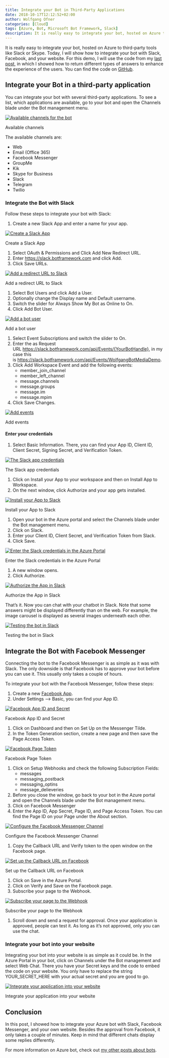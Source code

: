 ```yaml
---
title: Integrate your Bot in Third-Party Applications
date: 2018-10-17T12:12:52+02:00
author: Wolfgang Ofner
categories: [Cloud]
tags: [Azure, Bot, Microsoft Bot Framework, Slack]
description: It is really easy to integrate your bot, hosted on Azure to third-party tools I will show how to integrate your bot with Slack, Facebook and your website.
---
```

It is really easy to integrate your bot, hosted on Azure to third-party tools like Slack or Skype. Today, I will show how to integrate your bot with Slack, Facebook, and your website. For this demo, I will use the code from my <a href="/extending-answers-chat-bot/" target="_blank" rel="noopener">last post</a>, in which I showed how to return different types of answers to enhance the experience of the users. You can find the code on <a href="https://github.com/WolfgangOfner/Azure-ChatBot-Return-Demo" target="_blank" rel="noopener">GitHub</a>.

## Integrate your Bot in a third-party application

You can integrate your bot with several third-party applications. To see a list, which applications are available, go to your bot and open the Channels blade under the Bot management menu.

<div class="col-12 col-sm-10 aligncenter">
  <a href="/assets/img/posts/2018/10/Available-channels-for-the-bot.jpg"><img loading="lazy" src="/assets/img/posts/2018/10/Available-channels-for-the-bot.jpg" alt="Available channels for the bot" /></a>
  
  <p>
    Available channels
  </p>
</div>

The available channels are:

  * Web
  * Email (Office 365)
  * Facebook Messenger
  * GroupMe
  * Kik
  * Skype for Business
  * Slack
  * Telegram
  * Twilio

### Integrate the Bot with Slack

Follow these steps to integrate your bot with Slack:

  1. Create a new Slack App and enter a name for your app.

<div class="col-12 col-sm-10 aligncenter">
  <a href="/assets/img/posts/2018/10/Create-a-Slack-App.jpg"><img loading="lazy" src="/assets/img/posts/2018/10/Create-a-Slack-App.jpg" alt="Create a Slack App" /></a>
  
  <p>
    Create a Slack App
  </p>
</div>

  1. Select OAuth & Permissions and Click Add New Redirect URL.
  2. Enter https://slack.botframework.com and click Add.
  3. Click Save URLs.

<div class="col-12 col-sm-10 aligncenter">
  <a href="/assets/img/posts/2018/10/Add-a-redirect-URL-to-Slack.jpg"><img loading="lazy" src="/assets/img/posts/2018/10/Add-a-redirect-URL-to-Slack.jpg" alt="Add a redirect URL to Slack" /></a>
  
  <p>
    Add a redirect URL to Slack
  </p>
</div>

  1. Select Bot Users and click Add a User.
  2. Optionally change the Display name and Default username.
  3. Switch the slider for Always Show My Bot as Online to On.
  4. Click Add Bot User.

<div class="col-12 col-sm-10 aligncenter">
  <a href="/assets/img/posts/2018/10/Add-a-bot-user.jpg"><img loading="lazy" src="/assets/img/posts/2018/10/Add-a-bot-user.jpg" alt="Add a bot user" /></a>
  
  <p>
    Add a bot user
  </p>
</div>

  1. Select Event Subscriptions and switch the slider to On.
  2. Enter the as Request URL https://slack.botframework.com/api/Events/{YourBotHandle}, in my case this is https://slack.botframework.com/api/Events/WolfgangBotMediaDemo.
  3. Click Add Workspace Event and add the following events: 
      * member\_join\_channel
      * member\_left\_channel
      * message.channels
      * message.groups
      * message.im
      * message.mpim
  4. Click Save Changes.

<div class="col-12 col-sm-10 aligncenter">
  <a href="/assets/img/posts/2018/10/Add-events.jpg"><img loading="lazy" src="/assets/img/posts/2018/10/Add-events.jpg" alt="Add events" /></a>
  
  <p>
    Add events
  </p>
</div>

#### Enter your credentials

  1. Select Basic Information. There, you can find your App ID, Client ID, Client Secret, Signing Secret, and Verification Token.

<div class="col-12 col-sm-10 aligncenter">
  <a href="/assets/img/posts/2018/10/The-Slack-app-credentials.jpg"><img loading="lazy" src="/assets/img/posts/2018/10/The-Slack-app-credentials.jpg" alt="The Slack app credentials" /></a>
  
  <p>
    The Slack app credentials
  </p>
</div>

  1. Click on Install your App to your workspace and then on Install App to Workspace.
  2. On the next window, click Authorize and your app gets installed.

<div class="col-12 col-sm-10 aligncenter">
  <a href="/assets/img/posts/2018/10/Install-your-App-to-Slack.jpg"><img loading="lazy" src="/assets/img/posts/2018/10/Install-your-App-to-Slack.jpg" alt="Install your App to Slack" /></a>
  
  <p>
    Install your App to Slack
  </p>
</div>

  1. Open your bot in the Azure portal and select the Channels blade under the Bot management menu.
  2. Click on Slack.
  3. Enter your Client ID, Client Secret, and Verification Token from Slack.
  4. Click Save.

<div class="col-12 col-sm-10 aligncenter">
  <a href="/assets/img/posts/2018/10/Enter-the-Slack-credentials-in-the-Azure-Portal.jpg"><img loading="lazy" src="/assets/img/posts/2018/10/Enter-the-Slack-credentials-in-the-Azure-Portal.jpg" alt="Enter the Slack credentials in the Azure Portal" /></a>
  
  <p>
    Enter the Slack credentials in the Azure Portal
  </p>
</div>

  1. A new window opens.
  2. Click Authorize.

<div class="col-12 col-sm-10 aligncenter">
  <a href="/assets/img/posts/2018/10/Authorize-the-App-in-Slack.jpg"><img loading="lazy" src="/assets/img/posts/2018/10/Authorize-the-App-in-Slack.jpg" alt="Authorize the App in Slack" /></a>
  
  <p>
    Authorize the App in Slack
  </p>
</div>

That&#8217;s it. Now you can chat with your chatbot in Slack. Note that some answers might be displayed differently than on the web. For example, the image carousel is displayed as several images underneath each other.

<div class="col-12 col-sm-10 aligncenter">
  <a href="/assets/img/posts/2018/10/Testing-the-bot-in-Slack.jpg"><img loading="lazy" src="/assets/img/posts/2018/10/Testing-the-bot-in-Slack.jpg" alt="Testing the bot in Slack" /></a>
  
  <p>
    Testing the bot in Slack
  </p>
</div>

## Integrate the Bot with Facebook Messenger

Connecting the bot to the Facebook Messenger is as simple as it was with Slack. The only downside is that Facebook has to approve your bot before you can use it. This usually only takes a couple of hours.

To integrate your bot with the Facebook Messenger, follow these steps:

  1. Create a new <a href="https://developers.facebook.com/quickstarts" target="_blank" rel="noopener">Facebook App</a>.
  2. Under Settings &#8211;> Basic, you can find your App ID.

<div class="col-12 col-sm-10 aligncenter">
  <a href="/assets/img/posts/2018/10/Facebook-App-ID-and-Secret.jpg"><img loading="lazy" src="/assets/img/posts/2018/10/Facebook-App-ID-and-Secret.jpg" alt="Facebook App ID and Secret" /></a>
  
  <p>
    Facebook App ID and Secret
  </p>
</div>

  1. Click on Dashboard and then on Set Up on the Messenger Tilde.
  2. In the Token Generation section, create a new page and then save the Page Access Token.

<div class="col-12 col-sm-10 aligncenter">
  <a href="/assets/img/posts/2018/10/Facebook-Page-Token.jpg"><img loading="lazy" src="/assets/img/posts/2018/10/Facebook-Page-Token.jpg" alt="Facebook Page Token" /></a>
  
  <p>
    Facebook Page Token
  </p>
</div>

  1. Click on Setup Webhooks and check the following Subscription Fields: 
      * messages
      * messaging_postback
      * messaging_optins
      * message_delieveries
  2. Before you close the window, go back to your bot in the Azure portal and open the Channels blade under the Bot management menu.
  3. Click on Facebook Messenger
  4. Enter the App ID, App Secret, Page ID, and Page Access Token. You can find the Page ID on your Page under the About section.

<div class="col-12 col-sm-10 aligncenter">
  <a href="/assets/img/posts/2018/10/Configure-the-Facebook-Messenger-Channel.jpg"><img loading="lazy" src="/assets/img/posts/2018/10/Configure-the-Facebook-Messenger-Channel.jpg" alt="Configure the Facebook Messenger Channel" /></a>
  
  <p>
    Configure the Facebook Messenger Channel
  </p>
</div>

  1. Copy the Callback URL and Verify token to the open window on the Facebook page.

<div class="col-12 col-sm-10 aligncenter">
  <a href="/assets/img/posts/2018/10/Set-up-the-Callback-URL-on-Facebook.jpg"><img loading="lazy" src="/assets/img/posts/2018/10/Set-up-the-Callback-URL-on-Facebook.jpg" alt="Set up the Callback URL on Facebook" /></a>
  
  <p>
    Set up the Callback URL on Facebook
  </p>
</div>

  1. Click on Save in the Azure Portal.
  2. Click on Verify and Save on the Facebook page.
  3. Subscribe your page to the Webhook.

<div class="col-12 col-sm-10 aligncenter">
  <a href="/assets/img/posts/2018/10/Subscribe-your-page-to-the-Webhook.jpg"><img loading="lazy" src="/assets/img/posts/2018/10/Subscribe-your-page-to-the-Webhook.jpg" alt="Subscribe your page to the Webhook" /></a>
  
  <p>
    Subscribe your page to the Webhook
  </p>
</div>

  1. Scroll down and send a request for approval. Once your application is approved, people can test it. As long as it&#8217;s not approved, only you can use the chat.

### Integrate your bot into your website

Integrating your bot into your website is as simple as it could be. In the Azure Portal in your bot, click on Channels under the Bot management and select Web Chat. There you have your Secret keys and the code to embed the code on your website. You only have to replace the string YOUR\_SECRET\_HERE with your actual secret and you are good to go.

<div class="col-12 col-sm-10 aligncenter">
  <a href="/assets/img/posts/2018/10/Integrate-your-application-in-your-website.jpg"><img loading="lazy" src="/assets/img/posts/2018/10/Integrate-your-application-in-your-website.jpg" alt="Integrate your application into your website" /></a>
  
  <p>
    Integrate your application into your website
  </p>
</div>

## Conclusion

In this post, I showed how to integrate your Azure bot with Slack, Facebook Messenger, and your own website. Besides the approval from Facebook, it only takes a couple of minutes. Keep in mind that different chats display some replies differently.

For more information on Azure bot, check out <a href="/tags/bot/" target="_blank" rel="noopener">my other posts about bots</a>.
